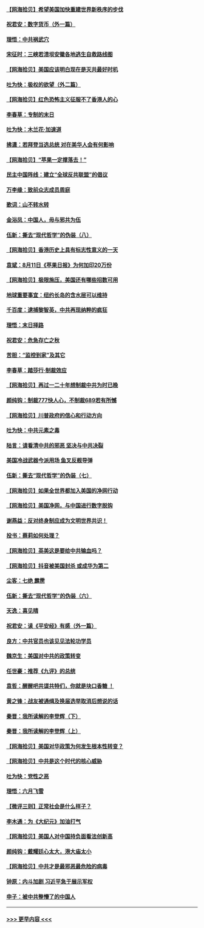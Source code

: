 #### [【网海拾贝】希望美国加快重建世界新秩序的步伐](../pages/nsc993/n12334224.md?t=08161951) 
#### [祝君安：数字货币（外一篇）](../pages/nsc993/n12334186.md?t=08161951) 
#### [理悟：中共祸武穴](../pages/nsc993/n12333962.md?t=08161951) 
#### [宋征时：三峡若溃坝安徽各地逃生自救路线图](../pages/nsc993/n12332450.md?t=08161951) 
#### [【网海拾贝】美国应该明白现在是灭共最好时机](../pages/nsc993/n12332313.md?t=08161951) 
#### [吐为快：极权的欲望（外二篇）](../pages/nsc993/n12332089.md?t=08161951) 
#### [【网海拾贝】红色恐怖主义征服不了香港人的心](../pages/nsc993/n12329296.md?t=08161951) 
#### [李春草：专制的末日](../pages/nsc993/n12329079.md?t=08161951) 
#### [吐为快：木兰花‧加速道](../pages/nsc993/n12327366.md?t=08161951) 
#### [拂潇：若拜登当选总统 对在美华人会有何影响](../pages/nsc993/n12295996.md?t=08161951) 
#### [【网海拾贝】“苹果一定撑落去！”](../pages/nsc993/n12326784.md?t=08161951) 
#### [民主中国阵线：建立“全球反共联盟”的倡议](../pages/nsc993/n12324177.md?t=08161951) 
#### [万李缘：致前众志成员周庭](../pages/nsc993/n12324635.md?t=08161951) 
#### [歌词：山不转水转](../pages/nsc993/n12324599.md?t=08161951) 
#### [金浴凤：中国人，毋与邪共为伍](../pages/nsc993/n12324257.md?t=08161951) 
#### [伍新：撕去“现代哲学”的伪装（八）](../pages/nsc993/n12324188.md?t=08161951) 
#### [【网海拾贝】香港历史上具有标志性意义的一天](../pages/nsc993/n12324021.md?t=08161951) 
#### [袁斌：8月11日《苹果日报》为何加印20万份](../pages/nsc993/n12323955.md?t=08161951) 
#### [【网海拾贝】极限施压，美国还有哪些招数可用](../pages/nsc993/n12322512.md?t=08161951) 
#### [地球重要事宜：纽约长岛的含水层可以维持](../pages/nsc993/n12321844.md?t=08161951) 
#### [千百度：逮捕黎智英，中共再现纳粹的疯狂](../pages/nsc993/n12321777.md?t=08161951) 
#### [理悟：末日择路](../pages/nsc993/n12320812.md?t=08161951) 
#### [祝君安：危急存亡之秋](../pages/nsc993/n12320795.md?t=08161951) 
#### [苦胆：“监控到家”及其它](../pages/nsc993/n12320751.md?t=08161951) 
#### [李春草：踏莎行·制裁效应](../pages/nsc993/n12318290.md?t=08161951) 
#### [【网海拾贝】再过一二十年想制裁中共为时已晚](../pages/nsc993/n12318195.md?t=08161951) 
#### [颜纯钩：制裁777快人心，不制裁689若有所憾](../pages/nsc993/n12316912.md?t=08161951) 
#### [【网海拾贝】川普政府的信心和行动方向](../pages/nsc993/n12316673.md?t=08161951) 
#### [吐为快：中共元素之毒](../pages/nsc993/n12316547.md?t=08161951) 
#### [陆言：请看清中共的邪恶 坚决与中共决裂](../pages/nsc993/n12315784.md?t=08161951) 
#### [美国冷战武器今派用场 鱼叉反舰导弹](../pages/nsc993/n12316258.md?t=08161951) 
#### [伍新：撕去“现代哲学”的伪装（七）](../pages/nsc993/n12315846.md?t=08161951) 
#### [【网海拾贝】如果全世界都加入美国的净网行动](../pages/nsc993/n12315588.md?t=08161951) 
#### [【网海拾贝】美国净网，与中国进行数字脱钩](../pages/nsc993/n12312813.md?t=08161951) 
#### [谢燕益：反对终身制应成为文明世界共识！](../pages/nsc993/n12310465.md?t=08161951) 
#### [投书：蔡莉如何处理？](../pages/nsc993/n12310224.md?t=08161951) 
#### [【网海拾贝】英美这是要给中共输血吗？](../pages/nsc993/n12307646.md?t=08161951) 
#### [【网海拾贝】抖音被美国封杀 或成华为第二](../pages/nsc993/n12305277.md?t=08161951) 
#### [尘客：七绝 霹雳](../pages/nsc993/n12304053.md?t=08161951) 
#### [伍新：撕去“现代哲学”的伪装（六）](../pages/nsc993/n12303243.md?t=08161951) 
#### [天逸：喜见晴](../pages/nsc993/n12303226.md?t=08161951) 
#### [祝君安：读《平安经》有感（外一篇）](../pages/nsc993/n12303170.md?t=08161951) 
#### [良方：中共官员也该见见法轮功学员](../pages/nsc993/n12302985.md?t=08161951) 
#### [魏京生：美国对中共的政策转变](../pages/nsc993/n12302929.md?t=08161951) 
#### [任世豪：推荐《九评》的总统](../pages/nsc993/n12302838.md?t=08161951) 
#### [袁哲：醒醒吧共谍共特们，你就是块口香糖 ！](../pages/nsc993/n12302678.md?t=08161951) 
#### [黄之锋：战友被通缉及换届选举取消后想说的话](../pages/nsc993/n12302681.md?t=08161951) 
#### [秦晋：我所读解的李登辉（下）](../pages/nsc993/n12302171.md?t=08161951) 
#### [秦晋：我所读解的李登辉（上）](../pages/nsc993/n12301979.md?t=08161951) 
#### [【网海拾贝】美国对华政策为何发生根本性转变？](../pages/nsc993/n12302091.md?t=08161951) 
#### [【网海拾贝】中共是这个时代的核心威胁](../pages/nsc993/n12300541.md?t=08161951) 
#### [吐为快：党性之恶](../pages/nsc993/n12300263.md?t=08161951) 
#### [理悟：六月飞雪](../pages/nsc993/n12300243.md?t=08161951) 
#### [【微评三则】正常社会是什么样子？](../pages/nsc993/n12300228.md?t=08161951) 
#### [李木通：为《大纪元》加油打气](../pages/nsc993/n12280363.md?t=08161951) 
#### [【网海拾贝】美国人对中国持负面看法创新高](../pages/nsc993/n12298720.md?t=08161951) 
#### [颜纯钩：戴耀廷心太大，港大庙太小](../pages/nsc993/n12297682.md?t=08161951) 
#### [【网海拾贝】中共才是最邪恶最危险的病毒](../pages/nsc993/n12296470.md?t=08161951) 
#### [钟原：内斗加剧 习近平急于展示军权](../pages/nsc993/n12292544.md?t=08161951) 
#### [申子：被中共整懵了的中国人](../pages/nsc993/n12291389.md?t=08161951) 

----
#### [ >>> 更早内容 <<< ](../indexes/nsc993-earlier.md)
